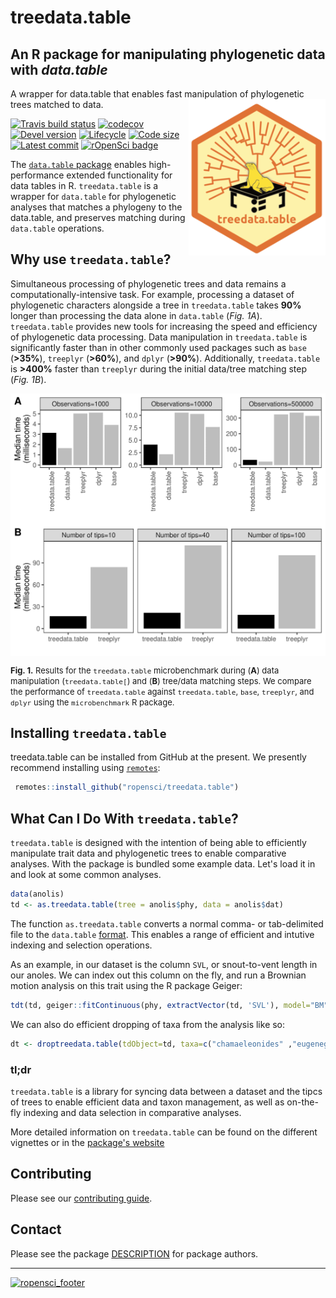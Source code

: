 # treedata.table
##  An R package for manipulating phylogenetic data with _data.table_
A wrapper for data.table that enables fast manipulation of  phylogenetic trees matched to data. <img src='man/figures/logo.png' align="right" height="250" />

<!-- badges: start -->
[![Travis build status](https://travis-ci.org/ropensci/treedata.table.svg?branch=master)](https://travis-ci.org/ropensci/treedata.table)
[![codecov](https://codecov.io/gh/ropensci/treedata.table/branch/master/graph/badge.svg)](https://codecov.io/gh/ropensci/treedata.table)
[![Devel version](https://img.shields.io/badge/devel%20version-0.1.0-blue.svg)](https://github.com/ropensci/treedata.table)
[![Lifecycle](https://img.shields.io/badge/lifecycle-ropensci/treedata.table-blue.svg)](https://www.tidyverse.org/lifecycle/#ropensci/treedata.table)
[![Code size](https://img.shields.io/github/languages/code-size/ropensci/treedata.table.svg)](https://github.com/ropensci/treedata.table)
[![Latest commit](https://img.shields.io/github/last-commit/ropensci/treedata.table.svg)](https://github.com/ropensci/treedata.table/commits/master)
[![rOpenSci badge](https://badges.ropensci.org/156_status.svg)](https://github.com/ropensci/onboarding/issues/367)
<!-- badges: end -->

The [`data.table` package](https://github.com/Rdatatable/data.table) enables high-performance extended functionality for
data tables in R. `treedata.table` is a wrapper for `data.table` for phylogenetic analyses that matches a phylogeny to the
data.table, and preserves matching during `data.table` operations.

## Why use `treedata.table`?

Simultaneous processing of phylogenetic trees and data remains a computationally-intensive task. For example, processing a dataset of phylogenetic characters alongside a tree in `treedata.table` takes **90%** longer than processing the data alone in `data.table` (*Fig. 1A*). `treedata.table` provides new tools for increasing the speed and efficiency of phylogenetic data processing. Data manipulation in `treedata.table` is significantly faster than in other commonly used packages such as `base` (**>35%**), `treeplyr` (**>60%**), and `dplyr` (**>90%**). Additionally, `treedata.table` is **>400%** faster than `treeplyr` during the initial data/tree matching step (*Fig. 1B*).  

<div style="text-align:center">
<img src='man/figures/bench_TDT_Aug14.png' align="middle"width="600" />
</div>

 <font size="2"> **Fig. 1.** Results for the `treedata.table` microbenchmark during (**A**) data manipulation (`treedata.table[`) and (**B**) tree/data matching steps. We compare the performance of `treedata.table` against `treedata.table`, `base`, `treeplyr`, and `dplyr` using the `microbenchmark` R package.</font>


## Installing `treedata.table`

treedata.table can be installed from GitHub at the present. We presently recommend installing using
[`remotes`](https://cran.r-project.org/web/packages/remotes/index.html):

```r
 remotes::install_github("ropensci/treedata.table")
 ```

## What Can I Do With `treedata.table`?

`treedata.table` is designed with the intention of being able to efficiently manipulate trait data and
phylogenetic trees to enable comparative analyses. With the package is bundled some example data. Let's load it in and look at some common analyses.

```r
data(anolis)
td <- as.treedata.table(tree = anolis$phy, data = anolis$dat)
```

The function `as.treedata.table` converts a normal comma- or tab-delimited file to the `data.table` [format](https://cran.r-project.org/web/packages/data.table/vignettes/datatable-intro.html). This enables a range of efficient and intutive indexing and selection operations.

As an example, in our dataset is the column `SVL`, or snout-to-vent length in our anoles. We can index out this column on the fly, and run a Brownian motion analysis on this trait using the R package Geiger:

```r
tdt(td, geiger::fitContinuous(phy, extractVector(td, 'SVL'), model="BM", ncores=1))
```

We can also do efficient dropping of taxa from the analysis like so:

```r
dt <- droptreedata.table(tdObject=td, taxa=c("chamaeleonides" ,"eugenegrahami" ))
```

### tl;dr

`treedata.table` is a library for syncing data between a dataset and the tipcs of trees to enable efficient data and taxon management, as well as on-the-fly indexing and data selection in comparative analyses.

More detailed information on `treedata.table` can be found on the different
vignettes or in the [package's website](https://ropensci.github.io/treedata.table/)

## Contributing

Please see our [contributing guide](CONTRIBUTING).

## Contact

Please see the package [DESCRIPTION](DESCRIPTION) for package authors.

---

[![ropensci_footer](https://ropensci.org/public_images/ropensci_footer.png)](https://ropensci.org)
